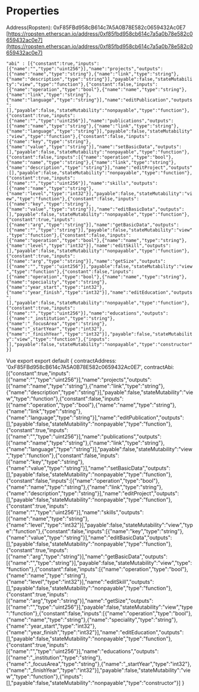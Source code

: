 # Properties


Address(Ropsten): 0xF85FBd958cB614c7A5A0B78E582c0659432Ac0E7
[https://ropsten.etherscan.io/address/0xf85fbd958cb614c7a5a0b78e582c0659432ac0e7](https://ropsten.etherscan.io/address/0xf85fbd958cb614c7a5a0b78e582c0659432ac0e7)

```"abi" : [{"constant":true,"inputs":[{"name":"","type":"uint256"}],"name":"projects","outputs":[{"name":"name","type":"string"},{"name":"link","type":"string"},{"name":"description","type":"string"}],"payable":false,"stateMutability":"view","type":"function"},{"constant":false,"inputs":[{"name":"operation","type":"bool"},{"name":"name","type":"string"},{"name":"link","type":"string"},{"name":"language","type":"string"}],"name":"editPublication","outputs":[],"payable":false,"stateMutability":"nonpayable","type":"function"},{"constant":true,"inputs":[{"name":"","type":"uint256"}],"name":"publications","outputs":[{"name":"name","type":"string"},{"name":"link","type":"string"},{"name":"language","type":"string"}],"payable":false,"stateMutability":"view","type":"function"},{"constant":false,"inputs":[{"name":"key","type":"string"},{"name":"value","type":"string"}],"name":"setBasicData","outputs":[],"payable":false,"stateMutability":"nonpayable","type":"function"},{"constant":false,"inputs":[{"name":"operation","type":"bool"},{"name":"name","type":"string"},{"name":"link","type":"string"},{"name":"description","type":"string"}],"name":"editProject","outputs":[],"payable":false,"stateMutability":"nonpayable","type":"function"},{"constant":true,"inputs":[{"name":"","type":"uint256"}],"name":"skills","outputs":[{"name":"name","type":"string"},{"name":"level","type":"int32"}],"payable":false,"stateMutability":"view","type":"function"},{"constant":false,"inputs":[{"name":"key","type":"string"},{"name":"value","type":"string"}],"name":"editBasicData","outputs":[],"payable":false,"stateMutability":"nonpayable","type":"function"},{"constant":true,"inputs":[{"name":"arg","type":"string"}],"name":"getBasicData","outputs":[{"name":"","type":"string"}],"payable":false,"stateMutability":"view","type":"function"},{"constant":false,"inputs":[{"name":"operation","type":"bool"},{"name":"name","type":"string"},{"name":"level","type":"int32"}],"name":"editSkill","outputs":[],"payable":false,"stateMutability":"nonpayable","type":"function"},{"constant":true,"inputs":[{"name":"arg","type":"string"}],"name":"getSize","outputs":[{"name":"","type":"uint256"}],"payable":false,"stateMutability":"view","type":"function"},{"constant":false,"inputs":[{"name":"operation","type":"bool"},{"name":"name","type":"string"},{"name":"speciality","type":"string"},{"name":"year_start","type":"int32"},{"name":"year_finish","type":"int32"}],"name":"editEducation","outputs":[],"payable":false,"stateMutability":"nonpayable","type":"function"},{"constant":true,"inputs":[{"name":"","type":"uint256"}],"name":"educations","outputs":[{"name":"_institution","type":"string"},{"name":"_focusArea","type":"string"},{"name":"_startYear","type":"int32"},{"name":"_finishYear","type":"int32"}],"payable":false,"stateMutability":"view","type":"function"},{"inputs":[],"payable":false,"stateMutability":"nonpayable","type":"constructor"}]```

Vue export
export default {
  contractAddress: '0xF85FBd958cB614c7A5A0B78E582c0659432Ac0E7',
  contractAbi: [{"constant":true,"inputs":[{"name":"","type":"uint256"}],"name":"projects","outputs":[{"name":"name","type":"string"},{"name":"link","type":"string"},{"name":"description","type":"string"}],"payable":false,"stateMutability":"view","type":"function"},{"constant":false,"inputs":[{"name":"operation","type":"bool"},{"name":"name","type":"string"},{"name":"link","type":"string"},{"name":"language","type":"string"}],"name":"editPublication","outputs":[],"payable":false,"stateMutability":"nonpayable","type":"function"},{"constant":true,"inputs":[{"name":"","type":"uint256"}],"name":"publications","outputs":[{"name":"name","type":"string"},{"name":"link","type":"string"},{"name":"language","type":"string"}],"payable":false,"stateMutability":"view","type":"function"},{"constant":false,"inputs":[{"name":"key","type":"string"},{"name":"value","type":"string"}],"name":"setBasicData","outputs":[],"payable":false,"stateMutability":"nonpayable","type":"function"},{"constant":false,"inputs":[{"name":"operation","type":"bool"},{"name":"name","type":"string"},{"name":"link","type":"string"},{"name":"description","type":"string"}],"name":"editProject","outputs":[],"payable":false,"stateMutability":"nonpayable","type":"function"},{"constant":true,"inputs":[{"name":"","type":"uint256"}],"name":"skills","outputs":[{"name":"name","type":"string"},{"name":"level","type":"int32"}],"payable":false,"stateMutability":"view","type":"function"},{"constant":false,"inputs":[{"name":"key","type":"string"},{"name":"value","type":"string"}],"name":"editBasicData","outputs":[],"payable":false,"stateMutability":"nonpayable","type":"function"},{"constant":true,"inputs":[{"name":"arg","type":"string"}],"name":"getBasicData","outputs":[{"name":"","type":"string"}],"payable":false,"stateMutability":"view","type":"function"},{"constant":false,"inputs":[{"name":"operation","type":"bool"},{"name":"name","type":"string"},{"name":"level","type":"int32"}],"name":"editSkill","outputs":[],"payable":false,"stateMutability":"nonpayable","type":"function"},{"constant":true,"inputs":[{"name":"arg","type":"string"}],"name":"getSize","outputs":[{"name":"","type":"uint256"}],"payable":false,"stateMutability":"view","type":"function"},{"constant":false,"inputs":[{"name":"operation","type":"bool"},{"name":"name","type":"string"},{"name":"speciality","type":"string"},{"name":"year_start","type":"int32"},{"name":"year_finish","type":"int32"}],"name":"editEducation","outputs":[],"payable":false,"stateMutability":"nonpayable","type":"function"},{"constant":true,"inputs":[{"name":"","type":"uint256"}],"name":"educations","outputs":[{"name":"_institution","type":"string"},{"name":"_focusArea","type":"string"},{"name":"_startYear","type":"int32"},{"name":"_finishYear","type":"int32"}],"payable":false,"stateMutability":"view","type":"function"},{"inputs":[],"payable":false,"stateMutability":"nonpayable","type":"constructor"}]
}